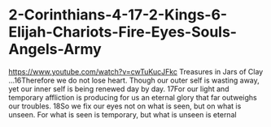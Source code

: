 # 2-Corinthians-4-17-2-Kings-6-Elijah-Chariots-Fire-Eyes-Souls-Angels-Army
https://www.youtube.com/watch?v=cwTuKucJFkc Treasures in Jars of Clay …16Therefore we do not lose heart. Though our outer self is wasting away, yet our inner self is being renewed day by day. 17For our light and temporary affliction is producing for us an eternal glory that far outweighs our troubles. 18So we fix our eyes not on what is seen, but on what is unseen. For what is seen is temporary, but what is unseen is eternal
